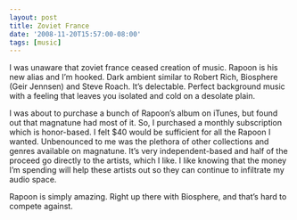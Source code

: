 ```yaml
---
layout: post
title: Zoviet France
date: '2008-11-20T15:57:00-08:00'
tags: [music]
---
```

I was unaware that zoviet france ceased creation of music. Rapoon is his new
alias and I’m hooked. Dark ambient similar to Robert Rich, Biosphere (Geir
Jennsen) and Steve Roach. It’s delectable. Perfect background music with a
feeling that leaves you isolated and cold on a desolate plain.

I was about to purchase a bunch of Rapoon’s album on iTunes, but found out that
magnatune had most of it. So, I purchased a monthly subscription which is
honor-based. I felt $40 would be sufficient for all the Rapoon I wanted.
Unbenounced to me was the plethora of other collections and genres available on
magnatune. It’s very independent-based and half of the proceed go directly to
the artists, which I like. I like knowing that the money I’m spending will help
these artists out so they can continue to infiltrate my audio space.

Rapoon is simply amazing. Right up there with Biosphere, and that’s hard to
compete against.

